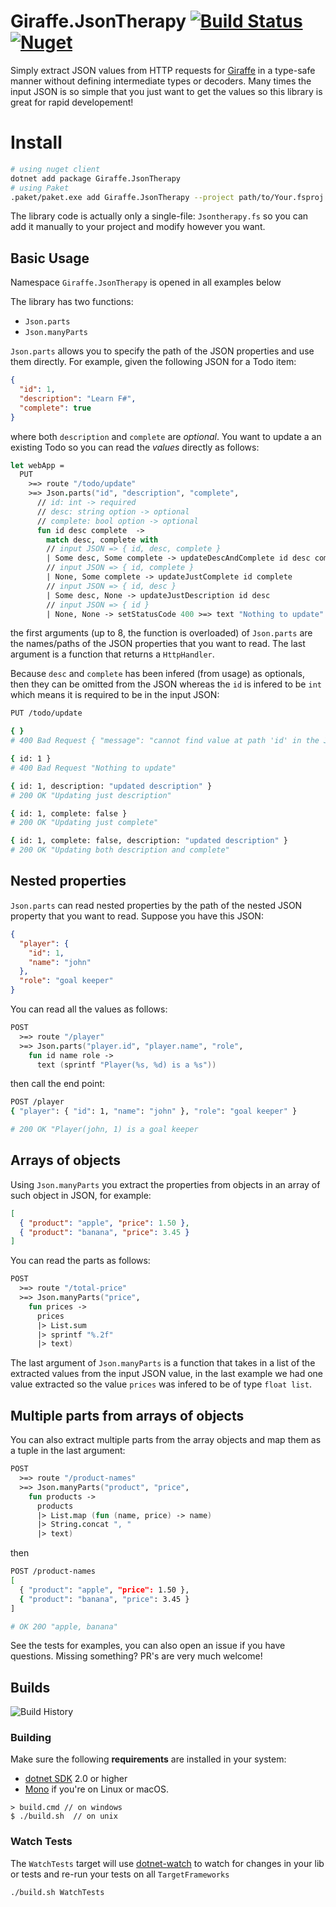 # Giraffe.JsonTherapy [![Build Status](https://travis-ci.org/Zaid-Ajaj/Giraffe.JsonTherapy.svg?branch=master)](https://travis-ci.org/Zaid-Ajaj/Giraffe.JsonTherapy) [![Nuget](https://img.shields.io/nuget/v/Giraffe.JsonTherapy.svg?colorB=green)](https://www.nuget.org/packages/Giraffe.JsonTherapy)

Simply extract JSON values from HTTP requests for [Giraffe](https://github.com/giraffe-fsharp/Giraffe) in a type-safe manner without defining intermediate types or decoders. Many times the input JSON is so simple that you just want to get the values so this library is great for rapid developement!

# Install
```bash
# using nuget client
dotnet add package Giraffe.JsonTherapy
# using Paket
.paket/paket.exe add Giraffe.JsonTherapy --project path/to/Your.fsproj
```

The library code is actually only a single-file: `Jsontherapy.fs` so you can add it manually to your project and modify however you want. 

## Basic Usage

Namespace `Giraffe.JsonTherapy` is opened in all examples below

The library has two functions:
 - `Json.parts` 
 - `Json.manyParts`

`Json.parts` allows you to specify the path of the JSON properties and use them directly. For example, given the following JSON for a Todo item:
```json
{ 
  "id": 1, 
  "description": "Learn F#",
  "complete": true
}
```
where both `description` and `complete` are *optional*. You want to update a an existing Todo so you can read the *values* directly as follows:
```fs
let webApp =
  PUT 
    >=> route "/todo/update" 
    >=> Json.parts("id", "description", "complete", 
      // id: int -> required 
      // desc: string option -> optional
      // complete: bool option -> optional
      fun id desc complete  ->
        match desc, complete with 
        // input JSON => { id, desc, complete }
        | Some desc, Some complete -> updateDescAndComplete id desc complete
        // input JSON => { id, complete }
        | None, Some complete -> updateJustComplete id complete
        // input JSON => { id, desc }
        | Some desc, None -> updateJustDescription id desc 
        // input JSON => { id }
        | None, None -> setStatusCode 400 >=> text "Nothing to update"
```
the first arguments (up to 8, the function is overloaded) of `Json.parts` are the names/paths of the JSON properties that you want to read. The last argument is a function that returns a `HttpHandler`. 

Because `desc` and `complete` has been infered (from usage) as optionals, then they can be omitted from the JSON whereas the `id` is infered to be `int` which means it is required to be in the input JSON:

```bash
PUT /todo/update

{ }
# 400 Bad Request { "message": "cannot find value at path 'id' in the JSON" }

{ id: 1 }
# 400 Bad Request "Nothing to update" 

{ id: 1, description: "updated description" }
# 200 OK "Updating just description"  

{ id: 1, complete: false }
# 200 OK "Updating just complete" 

{ id: 1, complete: false, description: "updated description" }
# 200 OK "Updating both description and complete" 
```

## Nested properties

`Json.parts` can read nested properties by the path of the nested JSON property that you want to read. Suppose you have this JSON:
```json
{ 
  "player": { 
    "id": 1, 
    "name": "john" 
  }, 
  "role": "goal keeper"  
}
``` 
You can read all the values as follows:
```fs
POST 
  >=> route "/player"
  >=> Json.parts("player.id", "player.name", "role", 
    fun id name role -> 
      text (sprintf "Player(%s, %d) is a %s"))
```
then call the end point:
```bash
POST /player 
{ "player": { "id": 1, "name": "john" }, "role": "goal keeper" }

# 200 OK "Player(john, 1) is a goal keeper
```

## Arrays of objects
Using `Json.manyParts` you extract the properties from objects in an array of such object in JSON, for example:
```json
[
  { "product": "apple", "price": 1.50 },
  { "product": "banana", "price": 3.45 }
]
```
You can read the parts as follows:
```fs
POST 
  >=> route "/total-price"
  >=> Json.manyParts("price", 
    fun prices -> 
      prices
      |> List.sum
      |> sprintf "%.2f"
      |> text)
```
The last argument of `Json.manyParts` is a function that takes in a list of the extracted values from the input JSON value, in the last example we had one value extracted so the value `prices` was infered to be of type `float list`. 

## Multiple parts from arrays of objects
You can also extract multiple parts from the array objects and map them as a tuple in the last argument:
```fs
POST 
  >=> route "/product-names"
  >=> Json.manyParts("product", "price", 
    fun products -> 
      products
      |> List.map (fun (name, price) -> name)
      |> String.concat ", "
      |> text)
```
then
```bash
POST /product-names
[
  { "product": "apple", "price": 1.50 },
  { "product": "banana", "price": 3.45 }
]

# OK 20O "apple, banana"
```

See the tests for examples, you can also open an issue if you have questions. Missing something? PR's are very much welcome!

## Builds

![Build History](https://buildstats.info/travisci/chart/Zaid-Ajaj/Giraffe.JsonTherapy)


### Building


Make sure the following **requirements** are installed in your system:

* [dotnet SDK](https://www.microsoft.com/net/download/core) 2.0 or higher
* [Mono](http://www.mono-project.com/) if you're on Linux or macOS.

```
> build.cmd // on windows
$ ./build.sh  // on unix
```

### Watch Tests

The `WatchTests` target will use [dotnet-watch](https://github.com/aspnet/Docs/blob/master/aspnetcore/tutorials/dotnet-watch.md) to watch for changes in your lib or tests and re-run your tests on all `TargetFrameworks`

```
./build.sh WatchTests
```
